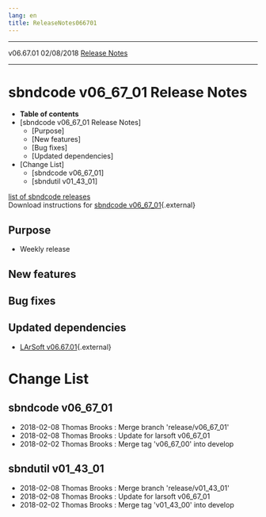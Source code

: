 ```yaml
---
lang: en
title: ReleaseNotes066701
---
```


  ----------- ------------ -- -- ------------------------------------------------------
  v06.67.01   02/08/2018         [Release Notes](ReleaseNotes066701.html)
  ----------- ------------ -- -- ------------------------------------------------------



sbndcode v06\_67\_01 Release Notes
======================================================================================

-   **Table of contents**
-   [sbndcode v06\_67\_01 Release
    Notes]
    -   [Purpose]
    -   [New features]
    -   [Bug fixes]
    -   [Updated dependencies]
-   [Change List]
    -   [sbndcode v06\_67\_01]
    -   [sbndutil v01\_43\_01]

[list of sbndcode
releases](List_of_SBND_code_releases.html)\
Download instructions for [sbndcode
v06\_67\_01](http://scisoft.fnal.gov/scisoft/bundles/sbnd/v06_67_01/sbndcode-v06_67_01.html){.external}



Purpose
----------------------------------

-   Weekly release



New features
--------------------------------------------



Bug fixes
--------------------------------------



Updated dependencies
------------------------------------------------------------

-   [LArSoft
    v06.67.01](https://cdcvs.fnal.gov/redmine/projects/larsoft/wiki/ReleaseNotes066701){.external}



Change List
==========================================



sbndcode v06\_67\_01
----------------------------------------------------------

-   2018-02-08 Thomas Brooks : Merge branch \'release/v06\_67\_01\'
-   2018-02-08 Thomas Brooks : Update for larsoft v06\_67\_01
-   2018-02-02 Thomas Brooks : Merge tag \'v06\_67\_00\' into develop



sbndutil v01\_43\_01
----------------------------------------------------------

-   2018-02-08 Thomas Brooks : Merge branch \'release/v01\_43\_01\'
-   2018-02-08 Thomas Brooks : Update for larsoft v06\_67\_01
-   2018-02-02 Thomas Brooks : Merge tag \'v01\_43\_00\' into develop
